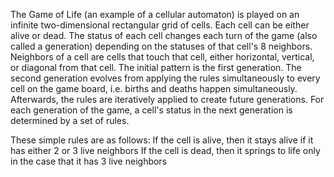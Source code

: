 The Game of Life (an example of a cellular automaton) is played on an infinite two-dimensional rectangular grid of cells. Each cell can be either alive or dead. 
The status of each cell changes each turn of the game (also called a generation) depending on the statuses of that cell's 8 neighbors.
Neighbors of a cell are cells that touch that cell, either horizontal, vertical, or diagonal from that cell.
The initial pattern is the first generation. The second generation evolves from applying the rules simultaneously to every cell on the game board, i.e. births and deaths happen simultaneously.
Afterwards, the rules are iteratively applied to create future generations. For each generation of the game, a cell's status in the next generation is determined by a set of rules.

These simple rules are as follows:
If the cell is alive, then it stays alive if it has either 2 or 3 live neighbors
If the cell is dead, then it springs to life only in the case that it has 3 live neighbors
